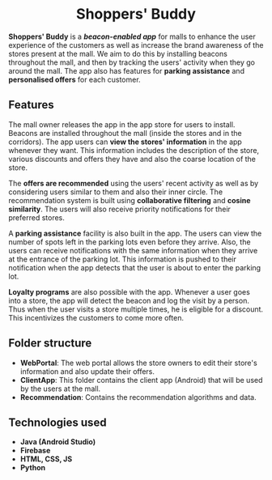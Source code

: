<h1 align=center>Shoppers' Buddy</h1>

**Shoppers' Buddy** is a ***beacon-enabled app*** for malls to enhance the user experience of the customers as well as increase the brand awareness of the stores present at the mall. We aim to do this by installing beacons throughout the mall, and then by tracking the users' activity when they go around the mall. The app also has features for **parking assistance** and **personalised offers** for each customer. 

## Features
The mall owner releases the app in the app store for users to install. Beacons are installed throughout the mall (inside the stores and in the corridors). The app users can **view the stores' information** in the app whenever they want. This information includes the description of the store, various discounts and offers they have and also the coarse location of the store. 

The **offers are recommended** using the users' recent activity as well as by considering users similar to them and also their inner circle. The recommendation system is built using **collaborative filtering** and **cosine similarity**. The users will also receive priority notifications for their preferred stores. 

A **parking assistance** facility is also built in the app. The users can view the number of spots left in the parking lots even before they arrive. Also, the users can receive notifications with the same information when they arrive at the entrance of the parking lot. This information is pushed to their notification when the app detects that the user is about to enter the parking lot. 

**Loyalty programs** are also possible with the app. Whenever a user goes into a store, the app will detect the beacon and log the visit by a person. Thus when the user visits a store multiple times, he is eligible for a discount. This incentivizes the customers to come more often. 

## Folder structure
- **WebPortal**: The web portal allows the store owners to edit their store's information and also update their offers. 
- **ClientApp**: This folder contains the client app (Android) that will be used by the users at the mall.
- **Recommendation**: Contains the recommendation algorithms and data. 

## Technologies used
- **Java (Android Studio)**
- **Firebase**
- **HTML, CSS, JS**
- **Python** 


